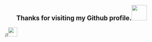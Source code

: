 <div id="badges">
  <a href="https://komarev.com/ghpvc/?username=BlackPandalancer">
    <img src="https://komarev.com/ghpvc/?username=your-github-username&style=flat-square&color=blue" alt=""/>
  </a>
</div>

<h2 align="center">
        Thanks for visiting my Github profile.<img src="https://media.giphy.com/media/tPjlmJzj9Z99vwF5dV/giphy.gif" width="50"/> 
</h2>


  //<img src="https://media.giphy.com/media/hvRJCLFzcasrR4ia7z/giphy.gif" width="30px"/>
